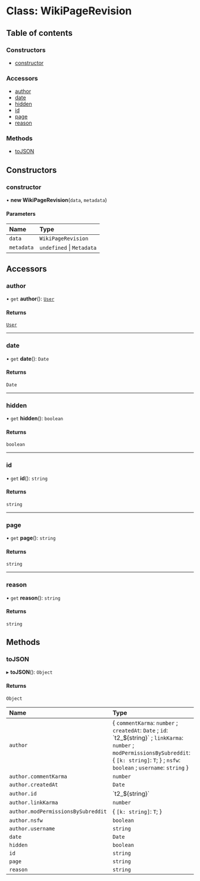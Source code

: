 # Class: WikiPageRevision

## Table of contents

### Constructors

- [constructor](WikiPageRevision.md#constructor)

### Accessors

- [author](WikiPageRevision.md#author)
- [date](WikiPageRevision.md#date)
- [hidden](WikiPageRevision.md#hidden)
- [id](WikiPageRevision.md#id)
- [page](WikiPageRevision.md#page)
- [reason](WikiPageRevision.md#reason)

### Methods

- [toJSON](WikiPageRevision.md#tojson)

## Constructors

### constructor

• **new WikiPageRevision**(`data`, `metadata`)

#### Parameters

| Name       | Type                      |
| :--------- | :------------------------ |
| `data`     | `WikiPageRevision`        |
| `metadata` | `undefined` \| `Metadata` |

## Accessors

### author

• `get` **author**(): [`User`](User.md)

#### Returns

[`User`](User.md)

---

### date

• `get` **date**(): `Date`

#### Returns

`Date`

---

### hidden

• `get` **hidden**(): `boolean`

#### Returns

`boolean`

---

### id

• `get` **id**(): `string`

#### Returns

`string`

---

### page

• `get` **page**(): `string`

#### Returns

`string`

---

### reason

• `get` **reason**(): `string`

#### Returns

`string`

## Methods

### toJSON

▸ **toJSON**(): `Object`

#### Returns

`Object`

| Name                               | Type                                                                                                                                                                                                      |
| :--------------------------------- | :-------------------------------------------------------------------------------------------------------------------------------------------------------------------------------------------------------- |
| `author`                           | \{ `commentKarma`: `number` ; `createdAt`: `Date` ; `id`: \`t2\_$\{string}\` ; `linkKarma`: `number` ; `modPermissionsBySubreddit`: \{ `[k: string]`: `T`; } ; `nsfw`: `boolean` ; `username`: `string` } |
| `author.commentKarma`              | `number`                                                                                                                                                                                                  |
| `author.createdAt`                 | `Date`                                                                                                                                                                                                    |
| `author.id`                        | \`t2\_$\{string}\`                                                                                                                                                                                        |
| `author.linkKarma`                 | `number`                                                                                                                                                                                                  |
| `author.modPermissionsBySubreddit` | \{ `[k: string]`: `T`; }                                                                                                                                                                                  |
| `author.nsfw`                      | `boolean`                                                                                                                                                                                                 |
| `author.username`                  | `string`                                                                                                                                                                                                  |
| `date`                             | `Date`                                                                                                                                                                                                    |
| `hidden`                           | `boolean`                                                                                                                                                                                                 |
| `id`                               | `string`                                                                                                                                                                                                  |
| `page`                             | `string`                                                                                                                                                                                                  |
| `reason`                           | `string`                                                                                                                                                                                                  |

